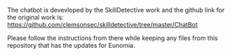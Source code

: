 The chatbot is devevloped by the SkillDetective work and the github link for the original work is: https://github.com/clemsonsec/skilldetective/tree/master/ChatBot

Please follow the instructions from there while keeping any files from this repository that has the updates for Eunomia. 
